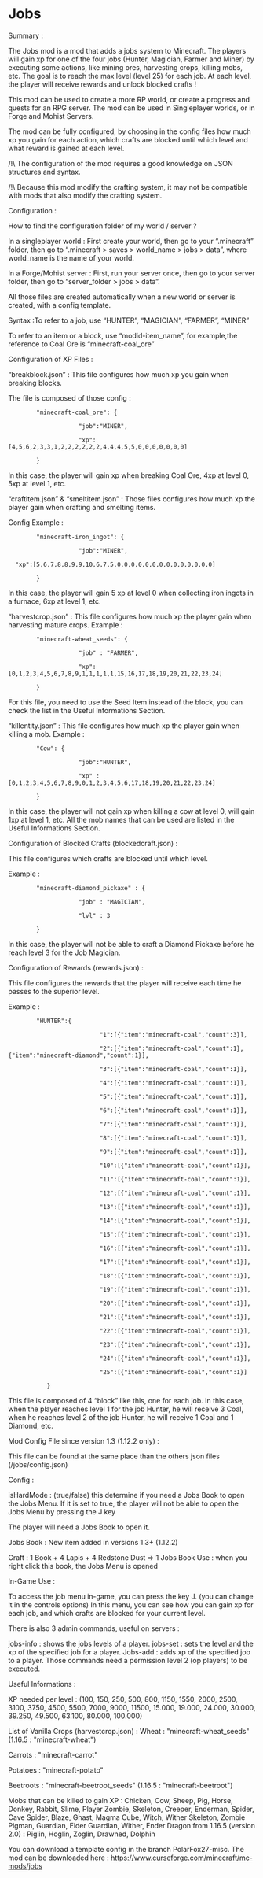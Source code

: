 # Jobs
Summary :

 

The Jobs mod is a mod that adds a jobs system to Minecraft. The players will gain xp for one of the four jobs (Hunter, Magician, Farmer and Miner) by executing some actions, like mining ores, harvesting crops, killing mobs, etc. The goal is to reach the max level (level 25) for each job. At each level, the player will receive rewards and unlock blocked crafts !

 

This mod can be used to create a more RP world, or create a progress and quests for an RPG server. The mod can be used in Singleplayer worlds, or in Forge and Mohist Servers.

 

The mod can be fully configured, by choosing in the config files how much xp you gain for each action, which crafts are blocked until which level and what reward is gained at each level.

 

/!\ The configuration of the mod requires a good knowledge on JSON structures and syntax.

 /!\ Because this mod modify the crafting system, it may not be compatible with mods that also modify the crafting system. 

 

 

Configuration :

 

How to find the configuration folder of my world / server ?

In a singleplayer world :
First create your world, then go to your “.minecraft” folder, then go to “.minecraft > saves > world_name > jobs > data”, where world_name is the name of your world.

In a Forge/Mohist server :
First, run your server once, then go to your server folder, then go to “server_folder > jobs > data”.

All those files are created automatically when a new world or server is created, with a config template.

 

Syntax :To refer to a job, use “HUNTER”, “MAGICIAN”, “FARMER”, “MINER”

To refer to an item or a block, use “modid-item_name”,
for example,the reference to Coal Ore is “minecraft-coal_ore”

 

Configuration of XP Files :

“breakblock.json” :
This file configures how much xp you gain when breaking blocks.

The file is composed of those config :

            "minecraft-coal_ore": {

                        "job":"MINER",

                        "xp":[4,5,6,2,3,3,1,2,2,2,2,2,2,4,4,4,5,5,0,0,0,0,0,0,0]

            }

In this case, the player will gain xp when breaking Coal Ore, 4xp at level 0, 5xp at level 1, etc.

 

“craftitem.json” & “smeltitem.json” :
Those files configures how much xp the player gain when crafting and smelting items.

Config Example :

            "minecraft-iron_ingot": {

                        "job":"MINER",

      "xp":[5,6,7,8,8,9,9,10,6,7,5,0,0,0,0,0,0,0,0,0,0,0,0,0,0]

            }

In this case, the player will gain 5 xp at level 0 when collecting iron ingots in a furnace, 6xp at level 1, etc.

 

“harvestcrop.json” :
This file configures how much xp the player gain when harvesting mature crops. Example :

            "minecraft-wheat_seeds": {

                        "job" : "FARMER",

                        "xp": [0,1,2,3,4,5,6,7,8,9,1,1,1,1,1,15,16,17,18,19,20,21,22,23,24]

            }

For this file, you need to use the Seed Item instead of the block, you can check the list in the Useful Informations Section.

 

“killentity.json” :
This file configures how much xp the player gain when killing a mob. Example :

            "Cow": {

                        "job":"HUNTER",

                        "xp" : [0,1,2,3,4,5,6,7,8,9,0,1,2,3,4,5,6,17,18,19,20,21,22,23,24]

            }

In this case, the player will not gain xp when killing a cow at level 0, will gain 1xp at level 1, etc. All the mob names that can be used are listed in the Useful Informations Section.

 

Configuration of Blocked Crafts (blockedcraft.json) :

This file configures which crafts are blocked until which level.

Example :

            "minecraft-diamond_pickaxe" : {

                        "job" : "MAGICIAN",

                        "lvl" : 3

            }

In this case, the player will not be able to craft a Diamond Pickaxe before he reach level 3 for the Job Magician.

 

Configuration of Rewards (rewards.json) :

This file configures the rewards that the player will receive each time he passes to the superior level.

Example :

            "HUNTER":{

                              "1":[{"item":"minecraft-coal","count":3}],

                              "2":[{"item":"minecraft-coal","count":1},{"item":"minecraft-diamond","count":1}],

                              "3":[{"item":"minecraft-coal","count":1}],

                              "4":[{"item":"minecraft-coal","count":1}],

                              "5":[{"item":"minecraft-coal","count":1}],

                              "6":[{"item":"minecraft-coal","count":1}],

                              "7":[{"item":"minecraft-coal","count":1}],

                              "8":[{"item":"minecraft-coal","count":1}],

                              "9":[{"item":"minecraft-coal","count":1}],

                              "10":[{"item":"minecraft-coal","count":1}],

                              "11":[{"item":"minecraft-coal","count":1}],

                              "12":[{"item":"minecraft-coal","count":1}],

                              "13":[{"item":"minecraft-coal","count":1}],

                              "14":[{"item":"minecraft-coal","count":1}],

                              "15":[{"item":"minecraft-coal","count":1}],

                              "16":[{"item":"minecraft-coal","count":1}],

                              "17":[{"item":"minecraft-coal","count":1}],

                              "18":[{"item":"minecraft-coal","count":1}],

                              "19":[{"item":"minecraft-coal","count":1}],

                              "20":[{"item":"minecraft-coal","count":1}],

                              "21":[{"item":"minecraft-coal","count":1}],

                              "22":[{"item":"minecraft-coal","count":1}],

                              "23":[{"item":"minecraft-coal","count":1}],

                              "24":[{"item":"minecraft-coal","count":1}],

                              "25":[{"item":"minecraft-coal","count":1}]

               }

This file is composed of 4 “block” like this, one for each job. In this case, when the player reaches level 1 for the job Hunter, he will receive 3 Coal, when he reaches level 2 of the job Hunter, he will receive 1 Coal and 1 Diamond, etc.

 

Mod Config File since version 1.3 (1.12.2 only) : 

This file can be found at the same place than the others json files (/jobs/config.json)

Config : 

isHardMode : (true/false) this determine if you need a Jobs Book to open the Jobs Menu.
If it is set to true, the player will not be able to open the Jobs Menu by pressing the J key

The player will need a Jobs Book to open it.

 

Jobs Book : New item added in versions 1.3+ (1.12.2)

Craft : 1 Book + 4 Lapis + 4 Redstone Dust => 1 Jobs Book
Use : when you right click this book, the Jobs Menu is opened
 

In-Game Use :

 

To access the job menu in-game, you can press the key J. (you can change it in the controls options) In this menu, you can see how you can gain xp for each job, and which crafts are blocked for your current level.

 

There is also 3 admin commands, useful on servers :

jobs-info <Player> : shows the jobs levels of a player.
jobs-set <Player> <Job> <level> <xp> : sets the level and the xp of the specified job for a player.
Jobs-add <Player> <Job> <xp> : adds xp of the specified job to a player.
Those commands need a permission level 2 (op players) to be executed.

 

Useful Informations : 

 

XP needed per level : (100, 150, 250, 500, 800, 1150, 1550, 2000, 2500, 3100, 3750, 4500, 5500, 7000, 9000, 11500, 15.000, 19.000, 24.000, 30.000, 39.250, 49.500, 63.100,       80.000, 100.000)
 

List of Vanilla Crops (harvestcrop.json)  :
Wheat : "minecraft-wheat_seeds" (1.16.5 : "minecraft-wheat")

Carrots : "minecraft-carrot"

Potatoes : "minecraft-potato"

Beetroots : "minecraft-beetroot_seeds" (1.16.5 : "minecraft-beetroot")

 

Mobs that can be killed to gain XP :
Chicken, Cow, Sheep, Pig, Horse, Donkey, Rabbit, Slime, Player
Zombie, Skeleton, Creeper, Enderman, Spider, Cave Spider, Blaze, Ghast, Magma Cube, Witch, Wither Skeleton, Zombie Pigman, Guardian, Elder Guardian, Wither, Ender Dragon
from 1.16.5 (version 2.0) : Piglin, Hoglin, Zoglin, Drawned, Dolphin
  

You can download a template config in the branch PolarFox27-misc.
The mod can be downloaded here : https://www.curseforge.com/minecraft/mc-mods/jobs
